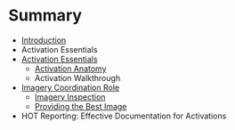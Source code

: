 # Summary

* [Introduction](README.md)
* Activation Essentials
* [Activation Essentials](activation_essentials.md)
   * [Activation Anatomy](activation_anatomy.md)
   * Activation Walkthrough
* [Imagery Coordination Role](imagery_coordination_role.md)
   * [Imagery Inspection](article.md)
   * [Providing the Best Image](providing_the_best_image.md)
* HOT Reporting: Effective Documentation for Activations

